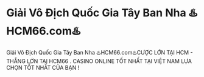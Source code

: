 # Giải Vô Địch Quốc Gia Tây Ban Nha ♨️HCM66.com♨️

Giải Vô Địch Quốc Gia Tây Ban Nha ♨️HCM66.com♨️CƯỢC LỚN TẠI HCM - THẮNG LỚN TẠI HCM66 . CASINO ONLINE TỐT NHẤT TẠI VIỆT NAM LỰA CHỌN TỐT NHẤT CỦA BẠN !